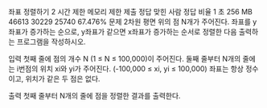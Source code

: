 좌표 정렬하기 2
시간 제한 메모리 제한 제출 정답 맞힌 사람 정답 비율
1 초 256 MB 46613 30229 25740 67.476%
문제
2차원 평면 위의 점 N개가 주어진다. 좌표를 y좌표가 증가하는 순으로, y좌표가 같으면 x좌표가 증가하는 순서로 정렬한 다음 출력하는 프로그램을 작성하시오.

입력
첫째 줄에 점의 개수 N (1 ≤ N ≤ 100,000)이 주어진다. 둘째 줄부터 N개의 줄에는 i번점의 위치 xi와 yi가 주어진다. (-100,000 ≤ xi, yi ≤ 100,000) 좌표는 항상 정수이고, 위치가 같은 두 점은 없다.

출력
첫째 줄부터 N개의 줄에 점을 정렬한 결과를 출력한다.
